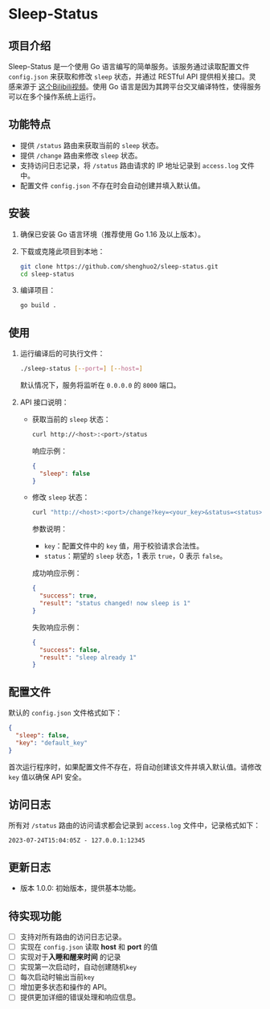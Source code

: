 
# Sleep-Status

## 项目介绍

Sleep-Status 是一个使用 Go 语言编写的简单服务。该服务通过读取配置文件 `config.json` 来获取和修改 `sleep` 状态，并通过 RESTful API 提供相关接口。灵感来源于 [这个Bilibili视频](https://www.bilibili.com/video/BV1fE421A7PE/)。使用 Go 语言是因为其跨平台交叉编译特性，使得服务可以在多个操作系统上运行。

## 功能特点

- 提供 `/status` 路由来获取当前的 `sleep` 状态。
- 提供 `/change` 路由来修改 `sleep` 状态。
- 支持访问日志记录，将 `/status` 路由请求的 IP 地址记录到 `access.log` 文件中。
- 配置文件 `config.json` 不存在时会自动创建并填入默认值。

## 安装

1. 确保已安装 Go 语言环境（推荐使用 Go 1.16 及以上版本）。
2. 下载或克隆此项目到本地：

   ```sh
   git clone https://github.com/shenghuo2/sleep-status.git
   cd sleep-status
   ```

3. 编译项目：

   ```sh
   go build .
   ```

## 使用

1. 运行编译后的可执行文件：

   ```sh
   ./sleep-status [--port=] [--host=]
   ```

   默认情况下，服务将监听在 `0.0.0.0` 的 `8000` 端口。

2. API 接口说明：

   - 获取当前的 `sleep` 状态：

     ```sh
     curl http://<host>:<port>/status
     ```

     响应示例：

     ```json
     {
       "sleep": false
     }
     ```

   - 修改 `sleep` 状态：

     ```sh
     curl "http://<host>:<port>/change?key=<your_key>&status=<status>"
     ```

     参数说明：
      - `key`：配置文件中的 `key` 值，用于校验请求合法性。
      - `status`：期望的 `sleep` 状态，1 表示 `true`，0 表示 `false`。

     成功响应示例：

     ```json
     {
       "success": true,
       "result": "status changed! now sleep is 1"
     }
     ```

     失败响应示例：

     ```json
     {
       "success": false,
       "result": "sleep already 1"
     }
     ```

## 配置文件

默认的 `config.json` 文件格式如下：

```json
{
  "sleep": false,
  "key": "default_key"
}
```

首次运行程序时，如果配置文件不存在，将自动创建该文件并填入默认值。请修改 `key` 值以确保 API 安全。

## 访问日志

所有对 `/status` 路由的访问请求都会记录到 `access.log` 文件中，记录格式如下：

```
2023-07-24T15:04:05Z - 127.0.0.1:12345
```

## 更新日志

- 版本 1.0.0: 初始版本，提供基本功能。

## 待实现功能

- [ ] 支持对所有路由的访问日志记录。
- [ ] 实现在 `config.json` 读取 **host** 和 **port** 的值
- [ ] 实现对于**入睡和醒来时间** 的记录 
- [ ] 实现第一次启动时，自动创建随机`key`
- [ ] 每次启动时输出当前`key`
- [ ] 增加更多状态和操作的 API。
- [ ] 提供更加详细的错误处理和响应信息。
